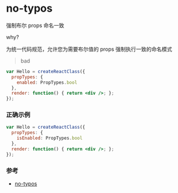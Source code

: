 # no-typos

强制布尔 props 命名一致

why?

为统一代码规范，允许您为需要布尔值的 props 强制执行一致的命名模式
> bad

```jsx
var Hello = createReactClass({
  propTypes: {
    enabled: PropTypes.bool
  },
  render: function() { return <div />; };
});
```

### 正确示例

```jsx
var Hello = createReactClass({
  propTypes: {
    isEnabled: PropTypes.bool
  },
  render: function() { return <div />; };
});
```

### 参考

- [no-typos](https://github.com/jsx-eslint/eslint-plugin-react/blob/c42b624d0fb9ad647583a775ab9751091eec066f/docs/rules/no-typos)
